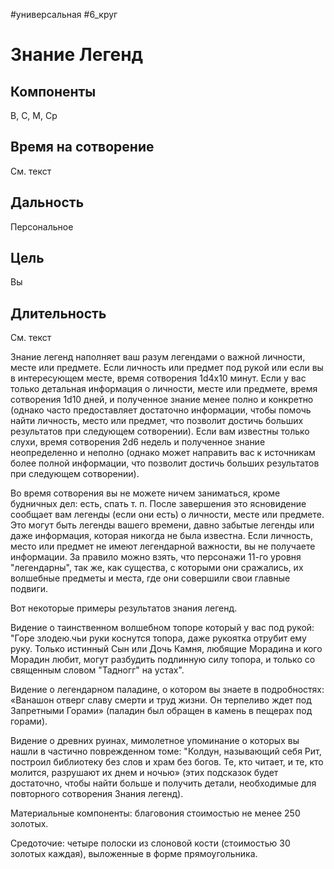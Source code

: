 #универсальная
#6_круг
# Знание Легенд

## Компоненты
В, С, М, Ср

## Время на сотворение
См. текст

## Дальность
Персональное

## Цель
Вы

## Длительность
См. текст

Знание легенд наполняет ваш разум легендами о важной личности, месте или предмете. Если личность или предмет под рукой или если вы в интересующем месте, время сотворения 1d4х10 минут. Если у вас только детальная информация о личности, месте или предмете, время сотворения 1d10 дней, и полученное знание менее полно и конкретно (однако часто предоставляет достаточно информации, чтобы помочь найти личность, место или предмет, что позволит достичь больших результатов при следующем сотворении). Если вам известны только слухи, время сотворения 2d6 недель и полученное знание неопределенно и неполно (однако может направить вас к источникам более полной информации, что позволит достичь больших результатов при следующем сотворении).

Во время сотворения вы не можете ничем заниматься, кроме будничных дел: есть, спать т. п. После завершения это ясновидение сообщает вам легенды (если они есть) о личности, месте или предмете. Это могут быть легенды вашего времени, давно забытые легенды или даже информация, которая никогда не была известна. Если личность, место или предмет не имеют легендарной важности, вы не получаете информации. За правило можно взять, что персонажи 11-го уровня "легендарны", так же, как существа, с которыми они сражались, их волшебные предметы и места, где они совершили свои главные подвиги.

Вот некоторые примеры результатов знания легенд.

Видение о таинственном волшебном топоре который у вас под рукой: "Горе злодею.чьи руки коснутся топора, даже рукоятка отрубит ему руку. Только истинный Сын или Дочь Камня, любящие Морадина и кого Морадин любит, могут разбудить подлинную силу топора, и только со священным словом "Тадногг" на устах".

Видение о легендарном паладине, о котором вы знаете в подробностях: «Ванашон отверг славу смерти и труд жизни. Он терпеливо ждет под Запретными Горами» (паладин был обращен в камень в пещерах под горами).

Видение о древних руинах, мимолетное упоминание о которых вы нашли в частично поврежденном томе: "Колдун, называющий себя Рит, построил библиотеку без слов и храм без богов. Те, кто читает, и те, кто молится, разрушают их днем и ночью» (этих подсказок будет достаточно, чтобы найти больше и получить детали, необходимые для повторного сотворения Знания легенд).

Материальные компоненты: благовония стоимостью не менее 250 золотых.

Средоточие: четыре полоски из слоновой кости (стоимостью 30 золотых каждая), выложенные в форме прямоугольника.